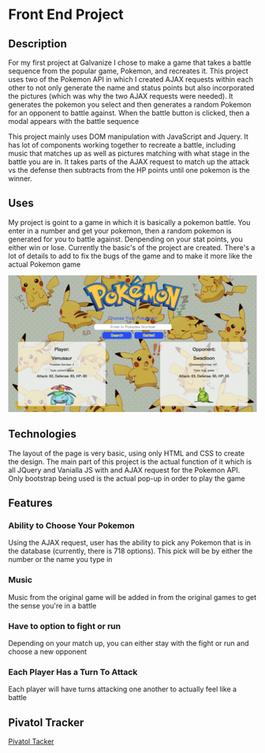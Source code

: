 
<h1>Front End Project</h1>
  <h2>Description</h2>
    <p>For my first project at Galvanize I chose to make a game that takes a battle sequence from the popular game, Pokemon, 
    and recreates it. This project uses two of the Pokemon API in which I created AJAX requests within each other to not only
    generate the name and status points but also incorporated the pictures (which was why the two AJAX requests were needed).
    It generates the pokemon you select and then generates a random Pokemon for an opponent to battle against. When the battle button is clicked, then a modal appears with the battle sequence</p>
    <p>This project mainly uses DOM manipulation with JavaScript and Jquery. It has  lot of components working together to recreate a battle, including music that matches up as well as pictures matching with what stage in the battle you are in. It takes parts of the AJAX request to match up the attack vs the defense then subtracts from the HP points until one pokemon is the winner.</p>
  <h2>Uses</h2>
    <p>My project is goint to a game in which it is basically a pokemon battle. You enter in a number and get your pokemon,
    then a random pokemon is generated for you to battle against. Denpending on your stat points, you either win or lose.
    Currently the basic's of the project are created. There's a lot of details to add to fix the bugs of the game and to make
    it more like the actual Pokemon game</p>
    <img src="assets/Pokemon_App.png">
  <h2>Technologies</h2>
    <p>The layout of the page is very basic, using only HTML and CSS to create the design. The main part of this project is the
    actual function of it which is all JQuery and Vanialla JS with and AJAX request for the Pokemon API. Only bootstrap being
    used is the actual pop-up in order to play the game</p>
  <h2>Features</h2>
    <h3>Ability to Choose Your Pokemon</h3>
      <p>Using the AJAX request, user has the ability to pick any Pokemon that is in the database (currently, there is 718 options).
      This pick will be by either the number or the name you type in</p>
    <h3>Music</h3>
      <p>Music from the original game will be added in from the original games to get the sense you're in a battle</p>
    <h3>Have to option to fight or run</h3>
      <p>Depending on your match up, you can either stay with the fight or run and choose a new opponent</p>
    <h3>Each Player Has a Turn To Attack</h3>
      <p>Each player will have turns attacking one another to actually feel like a battle</p>
  <h2>Pivatol Tracker</h2>
    <a href ="https://www.pivotaltracker.com/n/projects/1524049">Pivatol Tacker</a>    
